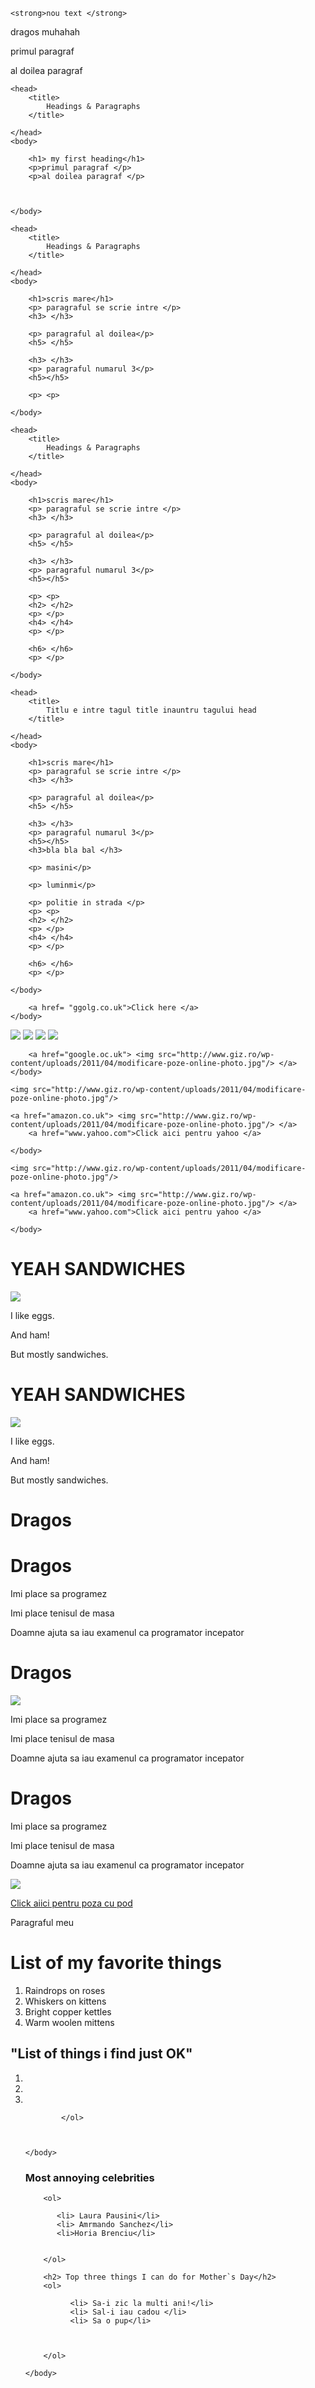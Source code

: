 <!DOCTYPE html>
	<strong>nou text </strong>


<!DOCTYPE html>
<html> dragos
</html>

<!DOCTYPE HTML>
<html>
muhahah

</html>



<!DOCTYPE html>
<html>

<head>
<title>TITLU </title>

</head>
	
	
	
	
</html>


<!DOCTYPE html>
<html>

<head>
<title>TITLU </title>

</head>
	
<body>

<p> primul paragraf</p>
<p> al doilea paragraf </p>

</body>
	
	
</html>



<!DOCTYPE html>
<html>

	<head>
		<title>
			Headings & Paragraphs
		</title>
		
	</head>
	<body>
		
		<h1> my first heading</h1>
		<p>primul paragraf </p>
		<p>al doilea paragraf </p>
		
		
		
	</body>
</html>

<!DOCTYPE html>
<html>

	<head>
		<title>
			Headings & Paragraphs
		</title>
		
	</head>
	<body>
		
		<h1>scris mare</h1>
		<p> paragraful se scrie intre </p>
		<h3> </h3>
		
		<p> paragraful al doilea</p>
		<h5> </h5>
		
		<h3> </h3>
		<p> paragraful numarul 3</p>
		<h5></h5>
		
		<p> <p>
		
	</body>
</html>


<!DOCTYPE html>
<html>

	<head>
		<title>
			Headings & Paragraphs
		</title>
		
	</head>
	<body>
		
		<h1>scris mare</h1>
		<p> paragraful se scrie intre </p>
		<h3> </h3>
		
		<p> paragraful al doilea</p>
		<h5> </h5>
		
		<h3> </h3>
		<p> paragraful numarul 3</p>
		<h5></h5>
		
		<p> <p>
		<h2> </h2>
		<p> </p>
		<h4> </h4>
		<p> </p>
		
		<h6> </h6>
		<p> </p>
		
	</body>
</html>

<!DOCTYPE html>
<html>

	<head>
		<title>
			Titlu e intre tagul title inauntru tagului head
		</title>
		
	</head>
	<body>
		
		<h1>scris mare</h1>
		<p> paragraful se scrie intre </p>
		<h3> </h3>
		
		<p> paragraful al doilea</p>
		<h5> </h5>
		
		<h3> </h3>
		<p> paragraful numarul 3</p>
		<h5></h5>
		<h3>bla bla bal </h3>
		
		<p> masini</p>
		
		<p> luminmi</p>
		
		<p> politie in strada </p>
		<p> <p>
		<h2> </h2>
		<p> </p>
		<h4> </h4>
		<p> </p>
		
		<h6> </h6>
		<p> </p>
		
	</body>
</html>

<!DOCTYPE html>
<html>
	<head>
		<title></title>
	</head>
	<body>

	    
	    <a href= "ggolg.co.uk">Click here </a>
	</body>
</html>

<!DOCTYPE html>
<html>
	<head>
		<title></title>
	</head>
	<body>
		<img src="https://s3.amazonaws.com/codecademy-blog/assets/f3a16fb6.jpg" />
		<img src ="http://www.giz.ro/wp-content/uploads/2011/04/modificare-poze-online-photo.jpg"/>
	</body>
</html>

<!DOCTYPE html>
<html>
	<head>
		<title></title>
	</head>
	<body>
		<img src="https://s3.amazonaws.com/codecademy-blog/assets/f3a16fb6.jpg" />
		<img src ="http://www.giz.ro/wp-content/uploads/2011/04/modificare-poze-online-photo.jpg"/>
		
		<a href="google.oc.uk"> <img src="http://www.giz.ro/wp-content/uploads/2011/04/modificare-poze-online-photo.jpg"/> </a>
	</body>
</html>


<!DOCTYPE html>
<html>
	<head>
		<title></title>
	</head>
	<body>
		
	<img src="http://www.giz.ro/wp-content/uploads/2011/04/modificare-poze-online-photo.jpg"/>
	
	<a href="amazon.co.uk"> <img src="http://www.giz.ro/wp-content/uploads/2011/04/modificare-poze-online-photo.jpg"/> </a>
		<a href="www.yahoo.com">Click aici pentru yahoo </a>
		
	</body>
</html>


<!DOCTYPE html>
<html>
	<head>
		<title></title>
	</head>
	<body>
		
	<img src="http://www.giz.ro/wp-content/uploads/2011/04/modificare-poze-online-photo.jpg"/>
	
	<a href="amazon.co.uk"> <img src="http://www.giz.ro/wp-content/uploads/2011/04/modificare-poze-online-photo.jpg"/> </a>
		<a href="www.yahoo.com">Click aici pentru yahoo </a>
		
	</body>
</html>


<!DOCTYPE html>
<html>
	<head>
		<title>Result</title>
	</head>
	<body><h1>YEAH SANDWICHES</h1>
	<img src="http://bit.ly/RhrMEn" />
		<p>I like eggs.</p>
		<p>And ham!</p>
		<p>But mostly sandwiches.</p>
	</body>
</html>

<!DOCTYPE html>
<html>
	<head>
		<title>Result</title>
	</head>
	<body><h1>YEAH SANDWICHES</h1>
	<img src="http://bit.ly/RhrMEn" />
		<p>I like eggs.</p>
		<p>And ham!</p>
		<p>But mostly sandwiches.</p>
	</body>
</html>

<!DOCTYPE html>
<html> 
<head> 

<title> titlul paginii </title>

</head>
<body> 
<h1> Dragos </h1>


</body>

</html>

<!DOCTYPE html>
<html> 
<head> 

<title> titlul paginii </title>

</head>
<body> 
<h1> Dragos </h1>
<p> Imi place sa programez</p>
<p>Imi place tenisul de masa </p>
<p> Doamne ajuta sa iau examenul ca programator incepator</p>
</body>

</html>

<!DOCTYPE html>
<html> 
<head> 

<title> titlul paginii </title>

</head>
<body> 
<h1> Dragos </h1>
<img src="http://www.giz.ro/wp-content/uploads/2011/04/modificare-poze-online-photo.jpg">

<p> Imi place sa programez</p>
<p>Imi place tenisul de masa </p>
<p> Doamne ajuta sa iau examenul ca programator incepator</p>
</body>

</html>


<!DOCTYPE html>
<html> 
<head> 

<title> titlul paginii </title>

</head>
<body> 
<h1> Dragos </h1>


<p> Imi place sa programez</p>
<p>Imi place tenisul de masa </p>
<p> Doamne ajuta sa iau examenul ca programator incepator</p>
<a href="www.naricsa.ro"> <img src="http://www.giz.ro/wp-content/uploads/2011/04/modificare-poze-online-photo.jpg"/> </a>

<a href="http://www.giz.ro/wp-content/uploads/2011/04/modificare-poze-online-photo.jpg"> Click aiici pentru poza cu pod</a>
</body>

</html>

<!DOCTYPE html>
<html>
	<head>
		<title> </title>
	</head>
	<body>
		<p>Paragraful meu </p>
	</body>
</html>

<!DOCTYPE html>
<html>
	<head>
		<title></title>
	</head>
	<body>
	</body>
</html>


<!DOCTYPE html>
<html>
	<head>
		<title>Lists</title>
	</head>
	<body>
		<h1>List of my favorite things</h1>
		<ol>
			<li>Raindrops on roses</li>
			<li>Whiskers on kittens</li>
			<li>Bright copper kettles</li>
			<li>Warm woolen mittens</li>
		</ol>
		<h2> "List of things i find just OK"</h2>
		    <ol>
		         <li> </li>
		         <li> </li>
		         <li> </li>
		    
		    
		    </ol>
		
		
		
	</body>
</html>

<!DOCTYPE html>
<html>
	<head>
		<title></title>
	</head>
	<body>
	    <h3> Most annoying celebrities</h3>
	    
	    <ol> 
	    
	       <li> Laura Pausini</li>
	       <li> Amrmando Sanchez</li>
	       <li>Horia Brenciu</li>
	    
	    	    
	    </ol>
	    
	    <h2> Top three things I can do for Mother`s Day</h2>
	    <ol> 
	    
	          <li> Sa-i zic la multi ani!</li>
	          <li> Sal-i iau cadou </li>
	          <li> Sa o pup</li>
	    
	    
	    
	    </ol>
	    
	</body>
</html>
